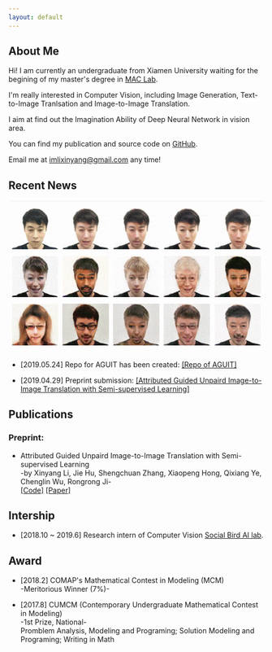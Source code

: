 ```yaml
---
layout: default
---
```


## About Me

<!-- <img class="profile-picture" src="sherlock.jpg"> -->

Hi! I am currently an undergraduate from Xiamen University waiting for the begining of my master's degree in [MAC Lab](https://mac.xmu.edu.cn).

I'm really interested in Computer Vision, including Image Generation, Text-to-Image Tranlsation and Image-to-Image Translation.

I aim at find out the Imagination Ability of Deep Neural Network in vision area. 

You can find my publication and source code on [GitHub](https://github.com/imlixinyang).

Email me at [imlixinyang@gmail.com](mailto:imlixinyang@gmail.com) any time!

## Recent News

<img class="profile-picture" src="https://github.com/imlixinyang/AGUIT/blob/master/Figures/1.gif">

* [2019.05.24] Repo for AGUIT has been created: [[Repo of AGUIT]](https://github.com/imlixinyang/aguit)

* [2019.04.29] Preprint submission: [[Attributed Guided Unpaird Image-to-Image Translation with Semi-supervised Learning]](https://arxiv.org/abs/1904.12428)

## Publications

### Preprint:

* Attributed Guided Unpaird Image-to-Image Translation with Semi-supervised Learning <br/>
  -by Xinyang Li, Jie Hu, Shengchuan Zhang, Xiaopeng Hong, Qixiang Ye, Chenglin Wu, Rongrong Ji-<br/>
  [[Code]](https://github.com/imlixinyang/aguit) [[Paper]](https://arxiv.org/abs/1904.12428)

## Intership

* [2018.10 ~ 2019.6] Research intern of Computer Vision [Social Bird AI lab](http://www.socialarks.com/).

## Award

* [2018.2] COMAP's Mathematical Contest in Modeling (MCM)<br/>
  -Meritorious Winner (7%)-


* [2017.8] CUMCM (Contemporary Undergraduate Mathematical Contest in Modeling)<br/>
  -1st Prize, National-<br/>
  Promblem Analysis, Modeling and Programing; Solution Modeling and Programing; Writing in Math
